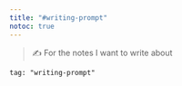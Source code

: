```yaml
---
title: "#writing-prompt"
notoc: true
---
```


> ✍️ For the notes I want to write about

```query
tag: "writing-prompt"
```